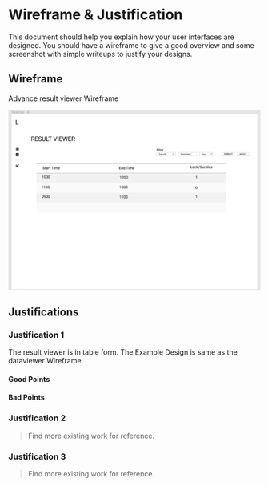 # Wireframe & Justification

This document should help you explain how your user interfaces are designed. You should have a wireframe to give a good overview and some screenshot with simple writeups to justify your designs.

## Wireframe

Advance result viewer Wireframe

![Wireframe](assets/advance-result-viewer-new.PNG)

## Justifications

### Justification 1

The result viewer is in table form. The Example Design is same as the dataviewer Wireframe

#### Good Points

#### Bad Points

### Justification 2

> Find more existing work for reference.

### Justification 3

> Find more existing work for reference.
